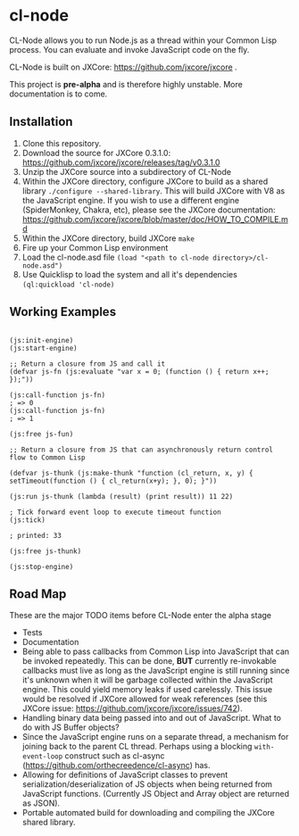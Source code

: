 # cl-node

CL-Node allows you to run Node.js as a thread within your Common Lisp process. You can evaluate and invoke JavaScript code on the fly.

CL-Node is built on JXCore: https://github.com/jxcore/jxcore . 

This project is **pre-alpha** and is therefore highly unstable. More documentation is to come.

## Installation

1. Clone this repository.
2. Download the source for JXCore 0.3.1.0: https://github.com/jxcore/jxcore/releases/tag/v0.3.1.0
3. Unzip the JXCore source into a subdirectory of CL-Node
4. Within the JXCore directory, configure JXCore to build as a shared library ``./configure --shared-library``. This will build JXCore with V8 as the JavaScript engine. If you wish to use a different engine (SpiderMonkey, Chakra, etc), please see the JXCore documentation: https://github.com/jxcore/jxcore/blob/master/doc/HOW_TO_COMPILE.md
5. Within the JXCore directory, build JXCore ``make``
6. Fire up your Common Lisp environment
7. Load the cl-node.asd file ``(load "<path to cl-node directory>/cl-node.asd")``
8. Use Quicklisp to load the system and all it's dependencies ``(ql:quickload 'cl-node)``

## Working Examples

````common-lisp

(js:init-engine)
(js:start-engine)

;; Return a closure from JS and call it
(defvar js-fn (js:evaluate "var x = 0; (function () { return x++; });"))

(js:call-function js-fn)
; => 0
(js:call-function js-fn)
; => 1

(js:free js-fun)

;; Return a closure from JS that can asynchronously return control flow to Common Lisp

(defvar js-thunk (js:make-thunk "function (cl_return, x, y) { setTimeout(function () { cl_return(x+y); }, 0); }"))

(js:run js-thunk (lambda (result) (print result)) 11 22)

; Tick forward event loop to execute timeout function
(js:tick)

; printed: 33

(js:free js-thunk)

(js:stop-engine)
````

## Road Map

These are the major TODO items before CL-Node enter the alpha stage

* Tests
* Documentation
* Being able to pass callbacks from Common Lisp into JavaScript that can be invoked repeatedly. This can be done, **BUT** currently re-invokable callbacks must live as long as the JavaScript engine is still running since it's unknown when it will be garbage collected within the JavaScript engine. This could yield memory leaks if used carelessly. This issue would be resolved if JXCore allowed for weak references (see this JXCore issue: https://github.com/jxcore/jxcore/issues/742).
* Handling binary data being passed into and out of JavaScript. What to do with JS Buffer objects?
* Since the JavaScript engine runs on a separate thread, a mechanism for joining back to the parent CL thread. Perhaps using a blocking ``with-event-loop`` construct such as cl-async (https://github.com/orthecreedence/cl-async) has.
* Allowing for definitions of JavaScript classes to prevent serialization/deserialization of JS objects when being returned from JavaScript functions. (Currently JS Object and Array object are returned as JSON).
* Portable automated build for downloading and compiling the JXCore shared library.
